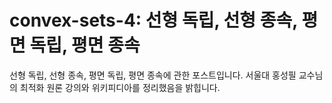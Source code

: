 # convex-sets-4: 선형 독립, 선형 종속, 평면 독립, 평면 종속
선형 독립, 선형 종속, 평면 독립, 평면 종속에 관한 포스트입니다. 서울대 홍성필 교수님의 최적화 원론 강의와 위키피디아를 정리했음을 밝힙니다. 

<!--stackedit_data:
eyJoaXN0b3J5IjpbLTk0Njg1NzkxXX0=
-->